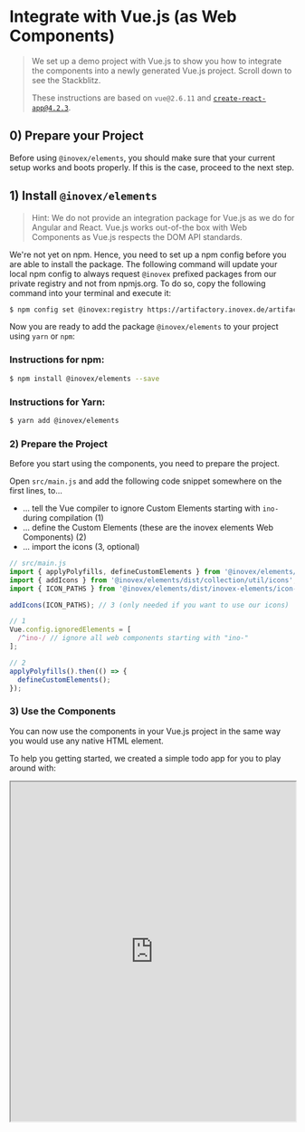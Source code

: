 # Integrate with Vue.js (as Web Components)

> We set up a demo project with Vue.js to show you how to integrate the components into a newly generated Vue.js
> project. Scroll down to see the Stackblitz.
>
> These instructions are based on `vue@2.6.11` and [`create-react-app@4.2.3`](https://cli.vuejs.org/).

## 0) Prepare your Project

Before using `@inovex/elements`, you should make sure that your current setup works and boots properly.
If this is the case, proceed to the next step.

## 1) Install `@inovex/elements`

> Hint: We do not provide an integration package for Vue.js as we do for Angular and React.
> Vue.js works out-of-the box with Web Components as Vue.js respects the DOM API standards.

We're not yet on npm. Hence, you need to set up a npm config before you are able to install 
the package. The following command will update your local npm config to always request `@inovex` prefixed packages 
from our private registry and not from npmjs.org. To do so, copy the following command into your terminal and execute it:

```sh
$ npm config set @inovex:registry https://artifactory.inovex.de/artifactory/api/npm/internal-npm/
```

Now you are ready to add the package `@inovex/elements` to your project using `yarn` or `npm`:

### Instructions for npm:

```sh
$ npm install @inovex/elements --save
```

### Instructions for Yarn:

```sh
$ yarn add @inovex/elements
```

### 2) Prepare the Project

Before you start using the components, you need to prepare the project.

Open `src/main.js` and add the following code snippet somewhere on the first lines, to...

- ... tell the Vue compiler to ignore Custom Elements starting with `ino-` during compilation (1)
- ... define the Custom Elements (these are the inovex elements Web Components) (2)
- ... import the icons (3, optional)

```js
// src/main.js
import { applyPolyfills, defineCustomElements } from '@inovex/elements/dist/loader';
import { addIcons } from '@inovex/elements/dist/collection/util/icons';
import { ICON_PATHS } from '@inovex/elements/dist/inovex-elements/icon-assets/SVG/index.esm.js';

addIcons(ICON_PATHS); // 3 (only needed if you want to use our icons)

// 1
Vue.config.ignoredElements = [
  /^ino-/ // ignore all web components starting with "ino-"
];

// 2
applyPolyfills().then(() => {
  defineCustomElements();
});
```

### 3) Use the Components

You can now use the components in your Vue.js project in the same way you would use any native HTML element.

To help you getting started, we created a simple todo app for you to play around with:

<iframe width="100%" height="600px" src="https://stackblitz.com/edit/ino-elements-vue-example?embed=1&file=index.js" />

